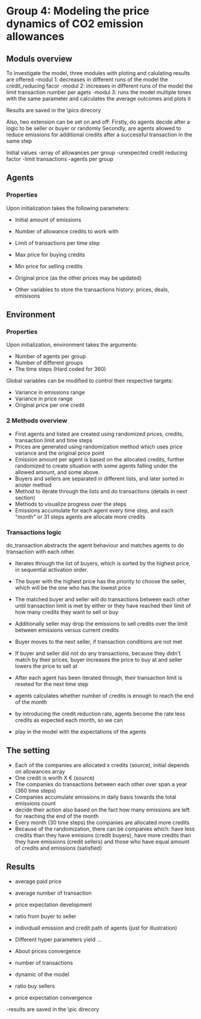 # Group 4: Modeling the price dynamics of CO2 emission allowances 


## Moduls overview

To investigate the model, three modules with ploting and calulating results are offered
  -modul 1: decreases in different runs of the model the credit_reducing facor
  -modul 2: increases in different runs of the model the limit transaction number per agets
  -modul 3: runs the model multiple times with the same parameter and calculates the average outcomes and plots it
  
Results are saved in the \pics direcory

Also, two extension can be set on and off:
Firstly, do agents decide after a logic to be seller or buyer or randomly
Secondly, are agents allowed to reduce emissions for additional credits after a successful transaction in the same step
  
Initial values
  -array of allowances per group
  -unexpected credit reducing factor
  -limit transactions
  -agents per group
  
## Agents

### Properties

Upon initialization takes the following parameters:
- Initial amount of emissions
- Number of allowance credits to work with
- Limit of transactions per time step
- Max price for buying credits
- Min price for selling credits
- Original price (as the other prices may be updated)

- Other variables to store the transactions history: prices, deals, emisisons

## Environment

### Properties

Upon initialization, environment takes the arguments:
- Number of agents per group
- Number of different groups
- The time steps (Hard coded for 360)

Global variables can be modified to control their respective targets:
- Variance in emissions range
- Variance in price range
- Original price per one credit 

### 2 Methods overview

- First agents and listed are created using randomized prices, credits, transaction limit and time steps
- Prices are generated using randomization method which uses price variance and the original price point
- Emission amount per agent is based on the allocated credits, further randomized to create situation with some agents 
falling under the allowed amount, and some above.
- Buyers and sellers are separated in different lists, and later sorted in anoter method
- Method to iterate through the lists and do transactions (details in next section)
- Methods to visualize progress over the steps
- Emissions accumulate for each agent every time step, and each "month" or 31 steps agents are allocate more credits

### Transactions logic

do_transaction abstracts the agent behaviour and matches agents to do transaction with each other.
- Iterates through the list of buyers, which is sorted by the highest price, in sequential activation order.
- The buyer with the highest price has the priority to choose the seller, which will be the one who has the lowest price
- The matched buyer and seller will do transactions between each other until transaction limit is met by either
or they have reached their limit of how many credits they want to sell or buy
- Additionally seller may drop the emissions to sell credits over the limit between emissions versus current credits
- Buyer moves to the next seller, if transaction conditions are not met
- If buyer and seller did not do any transactions, because they didn't match by their prices, buyer increases the price
to buy at and seller lowers the price to sell at
- After each agent has been iterated through, their transaction limit is reseted for the next time step


- agents calculates whether number of credits is enough to reach the end of the month
- by introducing the credit reduction rate, agents become the rate less credits as expected each month, so we can
- play in the model with the expectations of the agents

## The setting

- Each of the companies are allocated x credits (source), initial depends on allowances array
- One credit is worth X € (source)
- The companies do transactions between each other over span a year (360 time steps)
- Companies accumulate emissions in daily basis towards the total emissions count
- decide their action also based on the fact how many emissions are left for reaching the end of the month
- Every month (30 time steps) the companies are allocated more credits
- Because of the randomization, there can be companies which: 
have less credits than they have emisions (credit buyers),
have more credits than they have emissions (credit sellers)
and those who have equal amount of credits and emissions (satisfied)

## Results
- average paid price
- average number of transaction
- price expectation development
- ratio from buyer to seller
- individuall emission and credit path of agents (just for illustration)

- Different hyper parameters yield ...
- About prices convergence
- number of transactions
- dynamic of the model
- ratio buy sellers
- price expectation convergence

-results are saved in the \pic direcory




